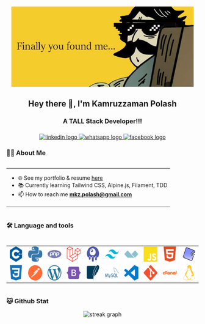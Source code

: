 ###
<div align="center">
  <img height="210" src="https://github.com/Pola5h/Pola5h/blob/main/assets/hi.jpg" title="Hello Bro!!!"/>
</div>
<h2 align="center">Hey there 👋, I'm Kamruzzaman Polash</h2>

###

<h3 align="center">A TALL Stack Developer!!!</h3>

###

<div align="center">
  <a href="https://www.linkedin.com/in/Pola5h/" target="_blank">
    <img src="https://img.shields.io/static/v1?message=LinkedIn&logo=linkedin&label=&color=0077B5&logoColor=white&labelColor=&style=for-the-badge" height="25" alt="linkedin logo"  />
  </a>
  <a href="https://wa.me/8801791296967" target="_blank">
    <img src="https://img.shields.io/static/v1?message=Whatsapp&logo=whatsapp&label=&color=25D366&logoColor=white&labelColor=&style=for-the-badge" height="25" alt="whatsapp logo"  />
  </a>
  <a href="https://www.facebook.com/Pola5h/" target="_blank">
  <img src="https://img.shields.io/static/v1?message=Facebook&logo=facebook&label=&color=1877F2&logoColor=white&labelColor=&style=for-the-badge" height="25" alt="facebook logo"  />
  </a>

</div>

###
<h3 align="left">👩‍💻  About Me</h3>
<div align="center" style="display: flex; flex-direction: column; align-items: center; justify-content: center;">
    <table>
        <tr>
            <td> 
                  <ul> 
                    <li>🌐 See my portfolio & resume <a href="https://Pola5h.github.io/" target="_blank">here</a></li>
                        <li>📚 Currently learning Tailwind CSS, Alpine.js, Filament, TDD</li>
                        <li>📫 How to reach me <strong><a href="mailto:mkz.polash@gmail.com">mkz.polash@gmail.com</a></strong></li>
                    </ul>
            </td>
<!--             <td>  <img height="150"  src="https://github.com/Pola5h/Pola5h/blob/main/assets/XD1.gif" title="XD"/></td> -->
        </tr>
    </table>
</div>

###

<h3 align="left">🛠 Language and tools</h3>

###
<div align="center" style="display: flex; flex-direction: column; align-items: center; justify-content: center;">
    <table>
        <!-- Row 1 -->
        <tr>
            <td><img src="https://github.com/Pola5h/Pola5h/blob/main/assets/2.svg" title="C++ Language" height="40" /></td>
            <td><img src="https://github.com/Pola5h/Pola5h/blob/main/assets/3.svg" title="Python Language" height="40" /></td>
            <td><img src="https://github.com/Pola5h/Pola5h/blob/main/assets/4.svg" title="PHP Language" height="40" /></td>
            <td><img src="https://github.com/Pola5h/Pola5h/blob/main/assets/5.svg" title="Laravel Framework" height="40" /></td>
            <td><img src="https://github.com/Pola5h/Pola5h/blob/main/assets/6.svg" title="Livewire" height="40" /></td>
            <td><img src="https://github.com/Pola5h/Pola5h/blob/main/assets/7.svg" title="Tailwind CSS" height="40" /></td>
            <td><img src="https://github.com/Pola5h/Pola5h/blob/main/assets/8.svg" title="Alpine.js" height="40" /></td>
            <td><img src="https://github.com/Pola5h/Pola5h/blob/main/assets/9.svg" title="JavaScript" height="40" /></td>
            <td><img src="https://github.com/Pola5h/Pola5h/blob/main/assets/10.svg" title="HTML5" height="40" /></td>
            <td><img src="https://github.com/Pola5h/Pola5h/blob/main/assets/21.svg" title="PHPUnit Test" height="40" /></td>
        </tr>
        <!-- Row 2 -->
        <tr>
            <td><img src="https://github.com/Pola5h/Pola5h/blob/main/assets/11.svg" title="CSS3" height="40" /></td>
            <td><img src="https://github.com/Pola5h/Pola5h/blob/main/assets/12.svg" title="PostMan" height="40" /></td>
            <td><img src="https://github.com/Pola5h/Pola5h/blob/main/assets/13.svg" title="WordPress" height="40" /></td>
            <td><img src="https://github.com/Pola5h/Pola5h/blob/main/assets/14.svg" title="Bootstrap" height="40" /></td>
            <td><img src="https://github.com/Pola5h/Pola5h/blob/main/assets/15.svg" title="SQLite" height="40" /></td>
            <td><img src="https://github.com/Pola5h/Pola5h/blob/main/assets/16.svg" title="MySQL" height="40" /></td>
            <td><img src="https://github.com/Pola5h/Pola5h/blob/main/assets/17.svg" title="VS Code" height="40" /></td>
            <td><img src="https://github.com/Pola5h/Pola5h/blob/main/assets/18.svg" title="Git" height="40" /></td>
            <td><img src="https://github.com/Pola5h/Pola5h/blob/main/assets/19.svg" title="cPanel" height="40" /></td>
            <td><img src="https://github.com/Pola5h/Pola5h/blob/main/assets/20.svg" title="Linux" height="40" /></td>
        </tr>
    </table>
</div>

###
<!--<details> 
    <summary> <h3 align="left">🔥 My Github Stats </h3> </summary>
<div align="center">
  <img src="https://github-readme-stats.vercel.app/api?username=Pola5h&hide_title=false&hide_rank=false&show_icons=true&include_all_commits=true&count_private=true&disable_animations=false&theme=dracula&locale=en&hide_border=false&order=1" height="150" alt="stats graph"  />
  <img src="https://streak-stats.demolab.com?user=Pola5h&locale=en&mode=daily&theme=dracula&hide_border=false&border_radius=5&order=3" height="150" alt="streak graph"  />
</div>
</details> -->
<h3 align="left">🐱 Github Stat </h3>
<div align="center">
  <img src="https://streak-stats.demolab.com?user=Pola5h&locale=en&mode=daily&theme=dracula&hide_border=false&border_radius=5&order=3" height="150" alt="streak graph"  />
</div>
